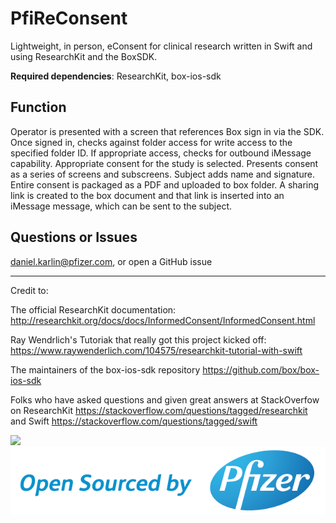 # PfiReConsent
Lightweight, in person, eConsent for clinical research written in Swift and using ResearchKit and the BoxSDK.

**Required dependencies**: ResearchKit, box-ios-sdk

## Function
Operator is presented with a screen that references Box sign in via the SDK. Once signed in, checks against folder access for write access to the specified folder ID. If appropriate access, checks for outbound iMessage capability. Appropriate consent for the study is selected. Presents consent as a series of screens and subscreens. Subject adds name and signature. Entire consent is packaged as a PDF and uploaded to box folder. A sharing link is created to the box document and that link is inserted into an iMessage message, which can be sent to the subject. 

## Questions or Issues
daniel.karlin@pfizer.com, or open a GitHub issue

---
Credit to: 

The official ResearchKit documentation: http://researchkit.org/docs/docs/InformedConsent/InformedConsent.html

Ray Wendrlich's Tutoriak that really got this project kicked off: https://www.raywenderlich.com/104575/researchkit-tutorial-with-swift

The maintainers of the box-ios-sdk repository https://github.com/box/box-ios-sdk

Folks who have asked questions and given great answers at StackOverfow on ResearchKit https://stackoverflow.com/questions/tagged/researchkit and Swift https://stackoverflow.com/questions/tagged/swift

![](/Assets.xcassets/AppIcon.appiconset/Icon-App-72x72@3x.png)
![](osbypfizer.png)
